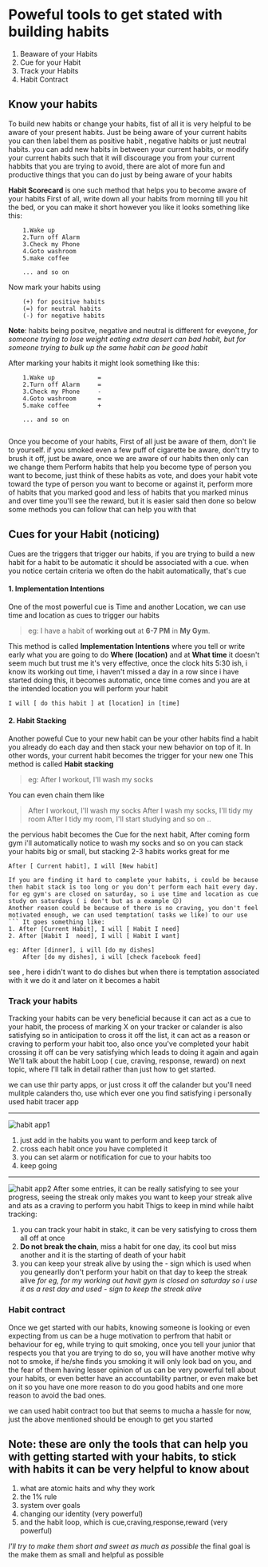 # Poweful tools to get stated with building habits
1. Beaware of your Habits
2. Cue for your Habit
3. Track your Habits
4. Habit Contract
  

## Know your habits
To build new habits or change your habits, fist of all it is very helpful to be aware of your present habits. Just be being aware of your current habits you can then label them as positive habit , negative habits or just neutral habits.
you can add new habits in between your current habits, or modify your current habits such that it will discourage you from your current habbits that you are trying to avoid, there are alot of more fun and productive things that you can do just by being aware of your habits

__Habit Scorecard__ is one such method that helps you to become aware of your habits
First of all, write down all your habits from morning till you hit the bed, or you can make it short however you like
it looks something like this:
``` 
    1.Wake up
    2.Turn off Alarm
    3.Check my Phone
    4.Goto washroom
    5.make coffee
    
    ... and so on
   ```

Now mark your habits using
``` 
    (+) for positive habits
    (=) for neutral habits
    (-) for negative habits
```
    
__Note__: habits being positve, negative and neutral is different for eveyone, _for someone trying to lose weight eating extra desert can bad habit, but for someone trying to bulk up the same habit can be good habit_

After marking your habits it might look something like this:
```
    1.Wake up            =
    2.Turn off Alarm     =
    3.Check my Phone     - 
    4.Goto washroom      =
    5.make coffee        +
    
    ... and so on
  
```

Once you become of your habits, First of all just be aware of them, don't lie to yourself.
if you smoked even a few puff of cigarette be aware, don't try to brush it off, just be aware, once we are aware of our habits then only can we change them
Perform habits that help you become type of person you want to become, just think of these habits as vote, and does your habit vote toward the type of person you want to become or against it, perform more of habits that you marked good and less of habits that you marked minus and over time you'll see the reward, but it is easier said then done so below some methods you can follow that can help you with that

## Cues for your Habit (noticing)
Cues are the triggers that trigger our habits, if you are trying to build a new habit for a habit to be automatic it should be associated with a cue.
when you notice certain criteria we often do the habit automatically, that's cue

#### 1. Implementation Intentions
One of the most powerful cue is Time and another Location, we can use time and location as cues to trigger our habits

> eg: I have a habit of __working out__ at __6-7 PM__ in __My Gym__.

This method is called __Implementation Intentions__ where you tell or write early what you are going to do __Where (location)__ and at __What time__
it doesn't seem much but trust me it's very effective, once the clock hits 5:30 ish, i know its working out time, i haven't missed a day in a row since i have started doing this, it becomes automatic, once time comes and you are at the intended location you will perform your habit

```Just perform your habit as:
I will [ do this habit ] at [location] in [time]
```

#### 2. Habit Stacking
Another poweful Cue to your new habit can be your other habits
find a habit you already do each day and then stack your new behavior on top of it.
In other words, your current habit becomes the trigger for your new one
This method is called __Habit stacking__

> eg: After I workout, I'll wash my socks

You can even chain them like
> After I workout, I'll wash my socks
> After I wash my socks, I'll tidy my room
> After I tidy my room, I'll start studying
> and so on ..

the pervious habit becomes the Cue for the next habit, After coming form gym i'll automatically notice to wash my socks and so on
you can stack your habits big or small, but stacking 2-3 habits works great for me

``` so the mantra is:
After [ Current habit], I will [New habit]

If you are finding it hard to complete your habits, i could be because then habit stack is too long or you don't perform each hait every day. for eg gym's are closed on saturday, so i use time and location as cue study on saturdays ( i don't but as a example 😉)
Another reason could be because of there is no craving, you don't feel motivated enough, we can used temptation( tasks we like) to our use
``` It goes something like:
1. After [Current Habit], I will [ Habit I need]
2. After [Habit I  need], I will [ Habit I want]

eg: After [dinner], i will [do my dishes]
    After [do my dishes], i will [check facebook feed]
```
see , here i didn't want to do dishes but when there is temptation associated with it we do it and later on it becomes a habit

### Track your habits
Tracking your habits can be very beneficial because it can act as a cue to your habit, the process of marking X on your tracker or calander is also satisfying so in anticipation to cross it off the list, it can act as a reason or craving to perform your habit too, also once you've completed your habit crossing it off can be very satisfying which leads to doing it again and again
We'll talk about the habit Loop ( cue, craving, response, reward) on next topic, where I'll talk in detail rather than just how to get started.

we can use thir party apps, or just cross it off the calander but you'll need mulitple calanders tho, use which ever one you find satisfying
i personally used habit tracer app
___
![habit app1](https://github.com/mr-jackjack/atomic-habits/blob/main/resources/habit%20tracking1.jpg)

1. just add in the habits you want to perform and keep tarck of
2. cross each habit once you have completed it
3. you can set alarm or notification for cue to your habits too
4. keep going
___
![habit app2](https://github.com/mr-jackjack/atomic-habits/blob/main/resources/habit%20tracking2.jpg)
After some entries, it can be really satisfying to see your progress, seeing the streak only makes you want to keep your streak alive and ats as a craving to perform 
you habit
Thigs to keep in mind while haibt tracking:
1. you can track your habit in stakc, it can be very satisfying to cross them all off at once
2. __Do not break the chain__, miss a habit for one day, its cool but miss another and it is the starting of death of your habit
3. you can keep your streak alive by using the - sign which is used when you genearlly don't perform your habit on that day to keep the streak alive
 _for eg, for my working out havit gym is closed on saturday so i use it as a rest day and used - sign to keep the streak alive_

### Habit contract
Once we get started with our habits, knowing someone is looking or even expecting from us can be a huge motivation to perfrom that habit or behaviour
for eg, while trying to quit smoking, once you tell your junior that respects you that you are trying to do so, you will have another motive why not to smoke, if he/she finds you smoking it will only look bad on you, and the fear of them having lesser opinion of us can be very powerful
tell about your habits, or even better have an accountability partner, or even make bet on it so you have one more reason to do you good habits and one more reason to avoid the bad ones.

 we can used habit contract too but that seems to mucha a hassle for now, just the above mentioned should be enough to get you started
 
 
 ## Note: these are only the tools that can help you with getting started with your habits, to stick with habits it can be very helpful to know about 
 1. what are atomic haits and why they work
 2. the 1% rule
 3. system over goals
 4. changing our identity (very powerful)
 5. and the habit loop, which is cue,craving,response,reward (very powerful)
 
 _I'll try to make them short and sweet as much as possible_ the final goal is the make them as small and helpful as possible 
 
 
    
